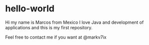 # hello-world
Hi my name is Marcos from Mexico I love Java and development of applications and this is my first repository.

Feel free to contact me if you want at @markv7ix
